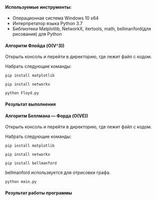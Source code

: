#### Используемые инструменты:
- Операционная система Windows 10 x64
- Интерпретатор языка Python 3.7
- Библиотеки Matplotlib, NetworkX, itertools, math, bellmanford(для рисования) для Python

#### Алгоритм Флойда (O(V^3))

Открыть консоль и перейти в директорию, где лежит файл с кодом.

Набрать следующие команды:

```
pip install matplotlib
```
```
pip install networkx
```
```
python Floyd.py
```
#### Результат выполнения


#### Алгоритм Беллмана — Форда (O(VE))

Открыть консоль и перейти в директорию, где лежит файл с кодом.

Набрать следующие команды:

```
pip install matplotlib
```
```
pip install networkx
```
```
pip install bellmanford
```
bellmanford использяуется для отрисовки графа.
```
python main.py
```

#### Результат работы программы



